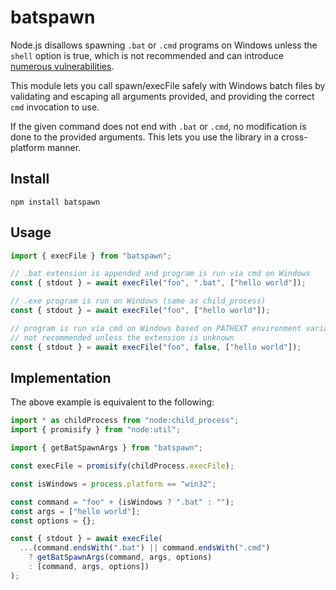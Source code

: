 # batspawn

Node.js disallows spawning `.bat` or `.cmd` programs on Windows unless the
`shell` option is true, which is not recommended and can introduce
[numerous vulnerabilities](https://flatt.tech/research/posts/batbadbut-you-cant-securely-execute-commands-on-windows/).

This module lets you call spawn/execFile safely with Windows batch files by
validating and escaping all arguments provided, and providing the correct
`cmd` invocation to use.

If the given command does not end with `.bat` or `.cmd`, no modification is done
to the provided arguments. This lets you use the library in a cross-platform
manner.

## Install

    npm install batspawn

## Usage

```javascript
import { execFile } from "batspawn";

// .bat extension is appended and program is run via cmd on Windows
const { stdout } = await execFile("foo", ".bat", ["hello world"]);

// .exe program is run on Windows (same as child_process)
const { stdout } = await execFile("foo", ["hello world"]);

// program is run via cmd on Windows based on PATHEXT environment variable
// not recommended unless the extension is unknown
const { stdout } = await execFile("foo", false, ["hello world"]);
```

## Implementation

The above example is equivalent to the following:

```javascript
import * as childProcess from "node:child_process";
import { promisify } from "node:util";

import { getBatSpawnArgs } from "batspawn";

const execFile = promisify(childProcess.execFile);

const isWindows = process.platform == "win32";

const command = "foo" + (isWindows ? ".bat" : "");
const args = ["hello world"];
const options = {};

const { stdout } = await execFile(
  ...(command.endsWith(".bat") || command.endsWith(".cmd")
    ? getBatSpawnArgs(command, args, options)
    : [command, args, options])
);
```

